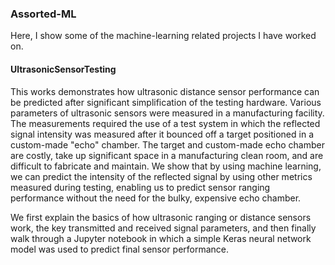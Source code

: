 ### Assorted-ML

Here, I show some of the machine-learning related projects I have worked on. 

#### UltrasonicSensorTesting 

This works demonstrates how ultrasonic distance sensor performance can be predicted after significant simplification of the testing hardware.  Various parameters of ultrasonic sensors were measured in a manufacturing facility.  The measurements required the use of a test system in which the reflected signal intensity was measured after it bounced off a target positioned in a custom-made "echo" chamber.  The target and custom-made echo chamber are costly, take up significant space in a manufacturing clean room, and are difficult to fabricate and maintain.  We show that by using machine learning, we can predict the intensity of the reflected signal by using other metrics measured during testing, enabling us to predict sensor ranging performance without the need for the bulky, expensive echo chamber.  

We first explain the basics of how ultrasonic ranging or distance sensors work, the key transmitted and received signal parameters, and then finally walk through a Jupyter notebook in which a simple Keras neural network model was used to predict final sensor performance.  
